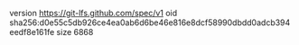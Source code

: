 version https://git-lfs.github.com/spec/v1
oid sha256:d0e55c5db926ce4ea0ab6d6be46e816e8dcf58990dbdd0adcb394eedf8e161fe
size 6868

